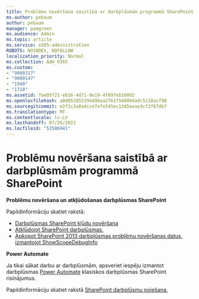 ```yaml
---
title: Problēmu novēršana saistībā ar darbplūsmām programmā SharePoint
ms.author: pebaum
author: pebaum
manager: pamgreen
ms.audience: Admin
ms.topic: article
ms.service: o365-administration
ROBOTS: NOINDEX, NOFOLLOW
localization_priority: Normal
ms.collection: Adm_O365
ms.custom:
- "9000317"
- "9000147"
- "1940"
- "1718"
ms.assetid: 7ae05f21-eb16-4d71-9e19-4f097eb100d2
ms.openlocfilehash: a0d05285539d498aa27b1f54880da9c5110acf98
ms.sourcegitcommit: e2f1c3a8adcce7e7e545ec13d5aeae3cf2f67db7
ms.translationtype: MT
ms.contentlocale: lv-LV
ms.lasthandoff: 07/26/2021
ms.locfileid: "53586941"
---
```

# <a name="troubleshoot-workflows-in-sharepoint"></a>Problēmu novēršana saistībā ar darbplūsmām programmā SharePoint

**Problēmu novēršana un atkļūdošanas darbplūsmas SharePoint**

Papildinformāciju skatiet rakstā:

- [Darbplūsmas SharePoint kļūdu novēršana](/sharepoint/dev/general-development/troubleshooting-sharepoint-server-workflow-validation-errors-in-visio)
- [Atkļūdojot SharePoint darbplūsmas.](/sharepoint/dev/general-development/debugging-sharepoint-server-workflows)
- [Apkopot SharePoint 2013 darbplūsmas problēmu novēršanas datus, izmantojot ShowScopeDebugInfo](/sharepoint/troubleshoot/workflows/gather-workflow-data)

**Power Automate**

Ja tikai sākat darbu ar darbplūsmām, apsveriet iespēju izmantot darbplūsmas [Power Automate](/power-automate/modern-approvals) klasiskos darbplūsmas SharePoint risinājumus.

Papildinformāciju skatiet rakstā [SharePoint darbplūsmu noiešana.](/alchemyinsights/sharepoint-workflows-retiring)
